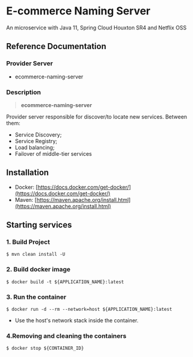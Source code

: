 # E-commerce Naming Server

An microservice with Java 11, Spring Cloud Houxton SR4 and Netflix OSS

## Reference Documentation

### Provider Server

-   ecommerce-naming-server

### Description

> **ecommerce-naming-server**

Provider server responsible for discover/to locate new services. Between them:

 - Service Discovery;
 - Service Registry;
 - Load balancing;
 - Failover of middle-tier services

## Installation

-   Docker: [https://docs.docker.com/get-docker/](https://docs.docker.com/get-docker/)
-   Maven: [https://maven.apache.org/install.html](https://maven.apache.org/install.html)

## Starting services

### 1. Build Project

```
$ mvn clean install -U
```

### 2. Build docker image

```
$ docker build -t ${APPLICATION_NAME}:latest
```

### 3. Run the container

```
$ docker run -d --rm --network=host ${APPLICATION_NAME}:latest
```

-   Use the host's network stack inside the container.

### 4.Removing and cleaning the containers

```
$ docker stop ${CONTAINER_ID}
```
